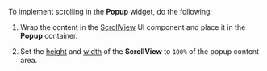 To implement scrolling in the **Popup** widget, do the following:

1. Wrap the content in the [ScrollView][0] UI component and place it in the **Popup** container.

2. Set the [height][1] and [width][2] of the **ScrollView** to `100%` of the popup content area.

[0]: https://js.devexpress.com/Documentation/ApiReference/UI_Widgets/dxScrollView/
[1]: https://js.devexpress.com/Documentation/ApiReference/UI_Widgets/dxScrollView/Configuration/#height
[2]: https://js.devexpress.com//Documentation/ApiReference/UI_Widgets/dxScrollView/Configuration/#width